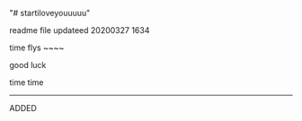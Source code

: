 "# startiloveyouuuuu" 

readme file updateed 20200327 1634

time flys ~~~~

good luck

time time 

--- 

ADDED
